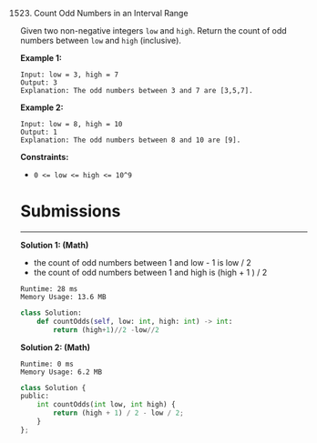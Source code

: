 1523. Count Odd Numbers in an Interval Range

Given two non-negative integers `low` and `high`. Return the count of odd numbers between `low` and `high` (inclusive).

 

**Example 1:**
```
Input: low = 3, high = 7
Output: 3
Explanation: The odd numbers between 3 and 7 are [3,5,7].
```

**Example 2:**
```
Input: low = 8, high = 10
Output: 1
Explanation: The odd numbers between 8 and 10 are [9].
```

**Constraints:**

* `0 <= low <= high <= 10^9`

# Submissions
---
**Solution 1: (Math)**

* the count of odd numbers between 1 and low - 1 is low / 2
* the count of odd numbers between 1 and high is (high + 1 ) / 2

```
Runtime: 28 ms
Memory Usage: 13.6 MB
```
```python
class Solution:
    def countOdds(self, low: int, high: int) -> int:
        return (high+1)//2 -low//2
```

**Solution 2: (Math)**
```
Runtime: 0 ms
Memory Usage: 6.2 MB
```
```python
class Solution {
public:
    int countOdds(int low, int high) {
        return (high + 1) / 2 - low / 2;
    }
};
```